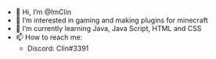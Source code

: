 - 👋 Hi, I’m @ImClin
- 👀 I’m interested in gaming and making plugins for minecraft
- 🌱 I’m currently learning Java, Java Script, HTML and CSS
- 📫 How to reach me:
  - Discord: Clin#3391
